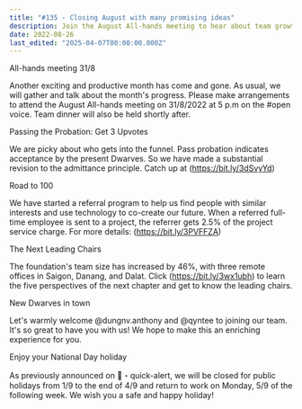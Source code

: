 ```yaml
---
title: "#135 - Closing August with many promising ideas"
description: Join the August All-hands meeting to hear about team growth, new referral rewards, probation updates, remote offices, and welcome new members before the holiday break.
date: 2022-08-26
last_edited: "2025-04-07T00:00:00.000Z"
---
```


All-hands meeting 31/8

Another exciting and productive month has come and gone. As usual, we will gather and talk about the month's progress. Please make arrangements to attend the August All-hands meeting on 31/8/2022 at 5 p.m on the #open voice. Team dinner will also be held shortly after.

Passing the Probation: Get 3 Upvotes

We are picky about who gets into the funnel. Pass probation indicates acceptance by the present Dwarves. So we have made a substantial revision to the admittance principle. Catch up at (<https://bit.ly/3dSvyYd>)

Road to 100

We have started a referral program to help us find people with similar interests and use technology to co-create our future. When a referred full-time employee is sent to a project, the referrer gets 2.5% of the project service charge. For more details: (<https://bit.ly/3PVFFZA>)

The Next Leading Chairs

The foundation's team size has increased by 46%, with three remote offices in Saigon, Danang, and Dalat. Click (<https://bit.ly/3wx1ubh>) to learn the five perspectives of the next chapter and get to know the leading chairs.

New Dwarves in town

Let's warmly welcome @dungnv.anthony and @qyntee to joining our team. It's so great to have you with us! We hope to make this an enriching experience for you.

Enjoy your National Day holiday

As previously announced on 🔔・quick-alert, we will be closed for public holidays from 1/9 to the end of 4/9 and return to work on Monday, 5/9 of the following week. We wish you a safe and happy holiday!
